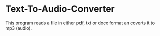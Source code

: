 # Text-To-Audio-Converter
This program reads a file in either pdf, txt or docx format an coverts it to mp3 (audio).
